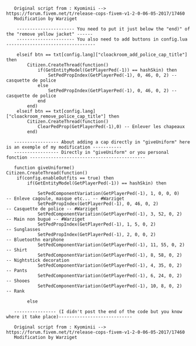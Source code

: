        Original script from : Kyominii --> https://forum.fivem.net/t/release-cops-fivem-v1-2-0-06-05-2017/17460
       Modification by Warziget 

        ---------------------- You need to put it just below the "end)" of the "remove yellow jacket" ------
        ---------------------- You also need to add buttons in config.lua ----------------------------------
        
        elseif btn == txt[config.lang]["cloackroom_add_police_cap_title"] then
            Citizen.CreateThread(function()
                if(GetEntityModel(GetPlayerPed(-1)) == hashSkin) then
                    SetPedPropIndex(GetPlayerPed(-1), 0, 46, 0, 2) -- casquette de police
                else
                    SetPedPropIndex(GetPlayerPed(-1), 0, 46, 0, 2) -- casquette de police
                end
            end)
        elseif btn == txt[config.lang]["cloackroom_remove_police_cap_title"] then
            Citizen.CreateThread(function()
                ClearPedProp(GetPlayerPed(-1),0) -- Enlever les chapeaux
            end)
            
       ----------------- About adding a cap directly in "giveUniform" here is an exemple of my modification -----------
       ----------------- Directly in "giveUniform" or you personal fonction --------------------------------------------
       
       function giveUniforme()
    Citizen.CreateThread(function()
        if(config.enableOutfits == true) then
            if(GetEntityModel(GetPlayerPed(-1)) == hashSkin) then

                SetPedComponentVariation(GetPlayerPed(-1), 1, 0, 0, 0)    -- Enleve cagoule, masque etc... -- #Warziget
                SetPedPropIndex(GetPlayerPed(-1), 0, 46, 0, 2)            -- Casquette de police -- #Warziget
                SetPedComponentVariation(GetPlayerPed(-1), 3, 52, 0, 2)   -- Main non bugué -- #Warziget
                SetPedPropIndex(GetPlayerPed(-1), 1, 5, 0, 2)             -- Sunglasses
                SetPedPropIndex(GetPlayerPed(-1), 2, 0, 0, 2)             -- Bluetoothn earphone
                SetPedComponentVariation(GetPlayerPed(-1), 11, 55, 0, 2)  -- Shirt
                SetPedComponentVariation(GetPlayerPed(-1), 8, 58, 0, 2)   -- Nightstick decoration
                SetPedComponentVariation(GetPlayerPed(-1), 4, 35, 0, 2)   -- Pants
                SetPedComponentVariation(GetPlayerPed(-1), 6, 24, 0, 2)   -- Shooes
                SetPedComponentVariation(GetPlayerPed(-1), 10, 8, 0, 2)   -- Rank

            else
            
       ---------------- (I didn't post the end of the code but you know where it take place)----------------------------
       
       Original script from : Kyominii --> https://forum.fivem.net/t/release-cops-fivem-v1-2-0-06-05-2017/17460
       Modification by Warziget 
